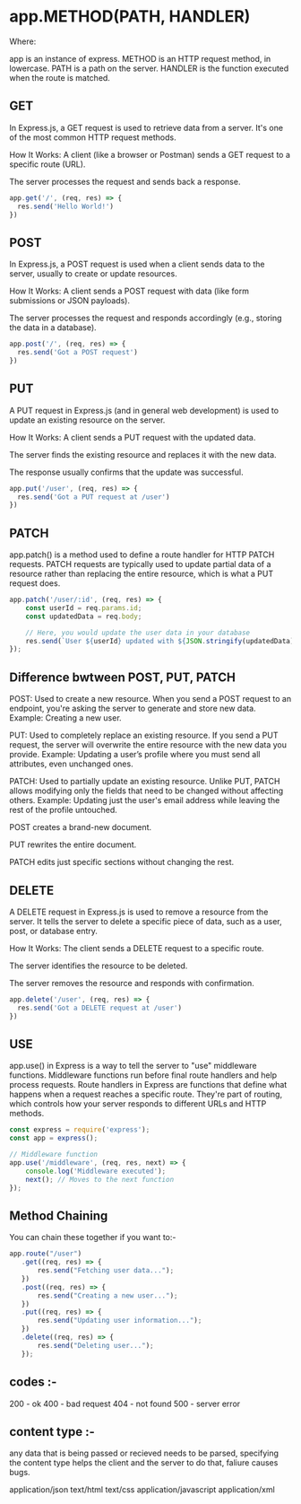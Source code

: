 # app.METHOD(PATH, HANDLER)

Where:

app is an instance of express.
METHOD is an HTTP request method, in lowercase.
PATH is a path on the server.
HANDLER is the function executed when the route is matched.

## GET

In Express.js, a GET request is used to retrieve data from a server. It's one of the most common HTTP request methods.

How It Works:
A client (like a browser or Postman) sends a GET request to a specific route (URL).

The server processes the request and sends back a response.

```js
app.get('/', (req, res) => {
  res.send('Hello World!')
})
```

## POST

In Express.js, a POST request is used when a client sends data to the server, usually to create or update resources.

How It Works:
A client sends a POST request with data (like form submissions or JSON payloads).

The server processes the request and responds accordingly (e.g., storing the data in a database).

```js
app.post('/', (req, res) => {
  res.send('Got a POST request')
})
```

## PUT 

A PUT request in Express.js (and in general web development) is used to update an existing resource on the server.

How It Works:
A client sends a PUT request with the updated data.

The server finds the existing resource and replaces it with the new data.

The response usually confirms that the update was successful.

```js
app.put('/user', (req, res) => {
  res.send('Got a PUT request at /user')
})
```

## PATCH
app.patch() is a method used to define a route handler for HTTP PATCH requests. PATCH requests are typically used to update partial data of a resource rather than replacing the entire resource, which is what a PUT request does.

```js
app.patch('/user/:id', (req, res) => {
    const userId = req.params.id;
    const updatedData = req.body;

    // Here, you would update the user data in your database
    res.send(`User ${userId} updated with ${JSON.stringify(updatedData)}`);
});
```

## Difference bwtween POST, PUT, PATCH

POST: Used to create a new resource. When you send a POST request to an endpoint, you're asking the server to generate and store new data. Example: Creating a new user.

PUT: Used to completely replace an existing resource. If you send a PUT request, the server will overwrite the entire resource with the new data you provide. Example: Updating a user’s profile where you must send all attributes, even unchanged ones.

PATCH: Used to partially update an existing resource. Unlike PUT, PATCH allows modifying only the fields that need to be changed without affecting others. Example: Updating just the user's email address while leaving the rest of the profile untouched.

POST creates a brand-new document.

PUT rewrites the entire document.

PATCH edits just specific sections without changing the rest.


## DELETE

A DELETE request in Express.js is used to remove a resource from the server. It tells the server to delete a specific piece of data, such as a user, post, or database entry.

How It Works:
The client sends a DELETE request to a specific route.

The server identifies the resource to be deleted.

The server removes the resource and responds with confirmation.

```js
app.delete('/user', (req, res) => {
  res.send('Got a DELETE request at /user')
}) 
```

## USE

app.use() in Express is a way to tell the server to "use" middleware functions. Middleware functions run before final route handlers and help process requests.
Route handlers in Express are functions that define what happens when a request reaches a specific route. They're part of routing, which controls how your server responds to different URLs and HTTP methods.
```js
const express = require('express');
const app = express();

// Middleware function
app.use('/middleware', (req, res, next) => {
    console.log('Middleware executed');
    next(); // Moves to the next function
});
```

## Method Chaining
You can chain these together if you want to:-

```js
app.route("/user")
   .get((req, res) => {
       res.send("Fetching user data...");
   })
   .post((req, res) => {
       res.send("Creating a new user...");
   })
   .put((req, res) => {
       res.send("Updating user information...");
   })
   .delete((req, res) => {
       res.send("Deleting user...");
   });
```


## codes :-

200 - ok
400 - bad request
404 - not found
500 - server error

## content type :-
any data that is being passed or recieved needs to be parsed, specifying the content type helps the client and the server to do that, faliure causes bugs.

application/json
text/html
text/css
application/javascript
application/xml